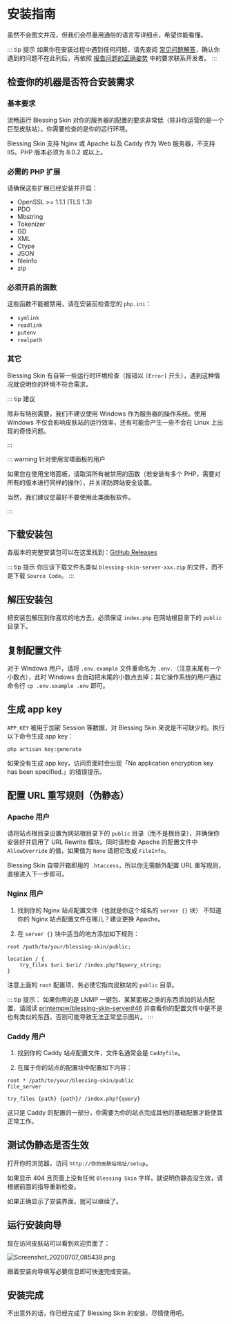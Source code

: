 # 安装指南

虽然不会图文并茂，但我们会尽量用通俗的语言写详细点，希望你能看懂。

::: tip 提示
如果你在安装过程中遇到任何问题，请先查阅 [常见问题解答](/faq.md)，确认你遇到的问题不在此列后，再依照 [报告问题的正确姿势](/report.md) 中的要求联系开发者。
:::

## 检查你的机器是否符合安装需求

### 基本要求

流畅运行 Blessing Skin 对你的服务器的配置的要求非常低（除非你运营的是一个巨型皮肤站）。你需要检查的是你的运行环境。

Blessing Skin 支持 Nginx 或 Apache 以及 Caddy 作为 Web 服务器，不支持 IIS。PHP 版本必须为 8.0.2 或以上。

### 必需的 PHP 扩展

请确保这些扩展已经安装并开启：

- OpenSSL >= 1.1.1 (TLS 1.3)
- PDO
- Mbstring
- Tokenizer
- GD
- XML
- Ctype
- JSON
- fileinfo
- zip

 ### 必须开启的函数

这些函数不能被禁用，请在安装前检查您的 `php.ini`：

- `symlink`
- `readlink`
- `putenv`
- `realpath`

### 其它

Blessing Skin 有自带一些运行时环境检查（报错以 `[Error]` 开头），遇到这种情况就说明你的环境不符合需求。

::: tip 建议

除非有特别需要，我们不建议使用 Windows 作为服务器的操作系统。使用 Windows 不仅会影响皮肤站的运行效率，还有可能会产生一些不会在 Linux 上出现的奇怪问题。

:::

::: warning 针对使用宝塔面板的用户

如果您在使用宝塔面板，请取消所有被禁用的函数（若安装有多个 PHP，需要对所有的版本进行同样的操作），并关闭防跨站安全设置。

当然，我们建议您最好不要使用此类面板软件。

:::

## 下载安装包

各版本的完整安装包可以在这里找到：[GitHub Releases](https://github.com/bs-community/blessing-skin-server/releases)

::: tip 提示
你应该下载文件名类似 `blessing-skin-server-xxx.zip` 的文件，而不是下载 `Source Code`。
:::

## 解压安装包

把安装包解压到你喜欢的地方去，必须保证 `index.php` 在网站根目录下的 `public` 目录下。

## 复制配置文件

对于 Windows 用户，请将 `.env.example` 文件重命名为 `.env.`（注意末尾有一个小数点），此时 Windows 会自动把末尾的小数点去掉；其它操作系统的用户通过命令行 `cp .env.example .env` 即可。

## 生成 app key

`APP_KEY` 被用于加密 Session 等数据，对 Blessing Skin 来说是不可缺少的。执行以下命令生成 app key：

```
php artisan key:generate
```

如果没有生成 app key，访问页面时会出现「No application encryption key has been specified.」的错误提示。

## 配置 URL 重写规则（伪静态）

### Apache 用户

请将站点根目录设置为网站根目录下的 `public` 目录（而不是根目录），并确保你安装好并启用了 URL Rewrite 模块。同时请检查 Apache 的配置文件中 `AllowOverride` 的值，如果值为 `None` 请把它改成 `FileInfo`。

Blessing Skin 自带开箱即用的 `.htaccess`，所以你无需额外配置 URL 重写规则，直接进入下一步即可。

### Nginx 用户

1. 找到你的 Nginx 站点配置文件（也就是你这个域名的 `server {}` 块）
   不知道你的 Nginx 站点配置文件在哪儿？建议更换 Apache。

2. 在 `server {}` 块中适当的地方添加如下规则：

```nginx
root /path/to/your/blessing-skin/public;

location / {
    try_files $uri $uri/ /index.php?$query_string;
}
```

注意上面的 `root` 配置项，务必使它指向皮肤站的 `public` 目录。

::: tip 提示：
如果你用的是 LNMP 一键包、某某面板之类的东西添加的站点配置，请阅读 [printempw/blessing-skin-server#46](https://github.com/printempw/blessing-skin-server/issues/46) 并查看你的配置文件中是不是也有类似的东西，否则可能导致无法正常显示图片。
:::

### Caddy 用户

1. 找到你的 Caddy 站点配置文件，文件名通常会是 `Caddyfile`。

2. 在属于你的站点的配置块中配置如下内容：

```
root * /path/to/your/blessing-skin/public
file_server

try_files {path} {path}/ /index.php?{query}
```

这只是 Caddy 的配置的一部分，你需要为你的站点完成其他的基础配置才能使其正常工作。

## 测试伪静态是否生效

打开你的浏览器，访问 `http://你的皮肤站地址/setup`。

如果显示 404 且页面上没有任何 `Blessing Skin` 字样，就说明伪静态没生效，请根据前面的指导重新检查。

如果正确显示了安装界面，就可以继续了。

## 运行安装向导

现在访问皮肤站可以看到欢迎页面了：

![Screenshot_20200707_085439.png](https://i.loli.net/2020/07/07/WGu1oVlTF6AJOw9.png)

跟着安装向导填写必要信息即可快速完成安装。

## 安装完成

不出意外的话，你已经完成了 Blessing Skin 的安装，尽情使用吧。
